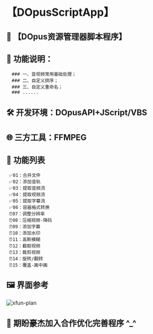 # 【DOpusScriptApp】

## 📌 【DOpus资源管理器脚本程序】

## 📅 功能说明：
      ### 一、音视频常用基础处理；
      ### 二、自定义排序；
      ### 三、自定义重命名；
      ### ......

## 🛠 开发环境：DOpusAPI+JScript/VBS

## 🌐 三方工具：FFMPEG

## 💠 功能列表

 	 ✅01：合并文件
 	 ✅02：添加音轨
 	 ✅03：提取音频流
 	 ✅04：提取视频流
 	 ✅05：提取字幕流
 	 ✅06：容器格式转换
 	 ⏰07：调整分辨率
 	 ⏰08：压缩视频-降码
 	 ⏰09：添加字幕
 	 ⏰10：添加水印
 	 ⏰11：高斯模糊
 	 ⏰12：截取视频
 	 ⏰13：裁剪视频
 	 ⏰14：旋转/翻转
 	 ⏰15：覆盖-画中画

## 🖼 界面参考
  ![xfun-plan](https://user-images.githubusercontent.com/19167342/147642583-910e1d37-8d81-4f48-abcd-8d43abb04328.png)

## 🥂 期盼豪杰加入合作优化完善程序 ^_^
